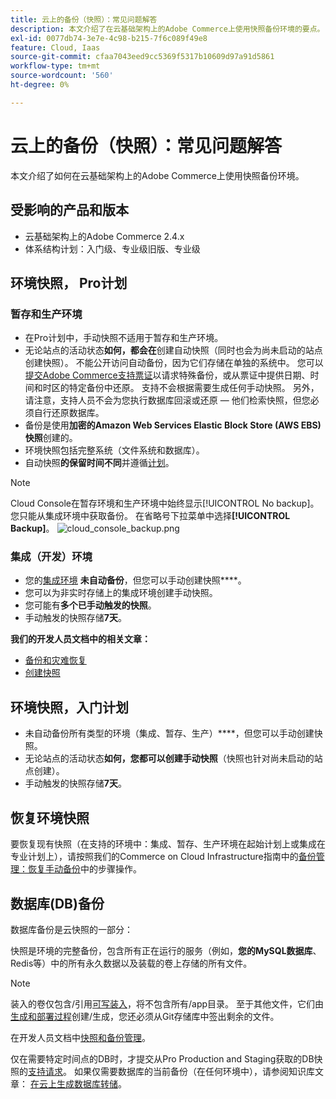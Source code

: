 ```yaml
---
title: 云上的备份（快照）：常见问题解答
description: 本文介绍了在云基础架构上的Adobe Commerce上使用快照备份环境的要点。
exl-id: 0077db74-3e7e-4c98-b215-7f6c089f49e8
feature: Cloud, Iaas
source-git-commit: cfaa7043eed9cc5369f5317b10609d97a91d5861
workflow-type: tm+mt
source-wordcount: '560'
ht-degree: 0%

---
```


# 云上的备份（快照）：常见问题解答

本文介绍了如何在云基础架构上的Adobe Commerce上使用快照备份环境。

## 受影响的产品和版本

* 云基础架构上的Adobe Commerce 2.4.x
* 体系结构计划：入门级、专业级旧版、专业级

## 环境快照， Pro计划

### 暂存和生产环境

* 在Pro计划中，手动快照不适用于暂存和生产环境。
* 无论站点的活动状态&#x200B;**如何，都会在**创建自动快照（同时也会为尚未启动的站点创建快照）。 不能公开访问自动备份，因为它们存储在单独的系统中。
您可以[提交Adobe Commerce支持票证](/docs/commerce-knowledge-base/kb/help-center-guide/magento-help-center-user-guide.html#submit-ticket)以请求特殊备份，或从票证中提供日期、时间和时区的特定备份中还原。 支持不会根据需要生成任何手动快照。
另外，请注意，支持人员不会为您执行数据库回滚或还原 — 他们检索快照，但您必须自行还原数据库。
* 备份是使用&#x200B;**加密的Amazon Web Services Elastic Block Store (AWS EBS)快照**&#x200B;创建的。
* 环境快照包括完整系统（文件系统和数据库）。
* 自动快照&#x200B;**的保留时间不同**&#x200B;并遵循[计划](/docs/commerce-cloud-service/user-guide/architecture/pro-architecture.html?lang=en#backup-and-disaster-recovery)。

>[!NOTE]
>Cloud Console在暂存环境和生产环境中始终显示[!UICONTROL No backup]。 您只能从集成环境中获取备份。 在省略号下拉菜单中选择&#x200B;**[!UICONTROL Backup]**。
>![cloud_console_backup.png](assets/cloud_console_backup.png)





### 集成（开发）环境

* 您的[集成环境](/help/announcements/adobe-commerce-announcements/integration-environment-enhancement-request-pro-and-starter.md) **未自动备份**，但您可以手动创建快照&#x200B;****。
* 您可以为非实时存储上的集成环境创建手动快照。
* 您可能有&#x200B;**多个已手动触发的快照**。
* 手动触发的快照存储&#x200B;**7天**。

**我们的开发人员文档中的相关文章：**

* [备份和灾难恢复](/docs/commerce-cloud-service/user-guide/architecture/pro-architecture.html#backup-and-disaster-recovery)
* [创建快照](/docs/commerce-cloud-service/user-guide/develop/storage/snapshots.html)

## 环境快照，入门计划

* 未自动备份所有类型的环境（集成、暂存、生产）****，但您可以手动创建快照。
* 无论站点的活动状态&#x200B;**如何，您都可以创建手动快照**（快照也针对尚未启动的站点创建）。
* 手动触发的快照存储&#x200B;**7天**。

## 恢复环境快照

要恢复现有快照（在支持的环境中：集成、暂存、生产环境在起始计划上或集成在专业计划上），请按照我们的Commerce on Cloud Infrastructure指南中的[备份管理：恢复手动备份](https://experienceleague.adobe.com/en/docs/commerce-cloud-service/user-guide/develop/storage/snapshots#restore-a-manual-backup)中的步骤操作。

## 数据库(DB)备份

数据库备份是云快照的一部分：

>>
快照是环境的完整备份，包含所有正在运行的服务（例如，**您的MySQL数据库**、Redis等）中的所有永久数据以及装载的卷上存储的所有文件。

>[!NOTE]
>
>装入的卷仅包含/引用[可写装入](/docs/commerce-cloud-service/user-guide/configure/app/properties/properties.html?lang=en#mounts)，将不包含所有/app目录。 至于其他文件，它们由[生成和部署过程](/docs/commerce-cloud-service/user-guide/architecture/pro-develop-deploy-workflow.html?lang=en#deployment-workflow)创建/生成，您还必须从Git存储库中签出剩余的文件。

在开发人员文档中[快照和备份管理](/docs/commerce-cloud-service/user-guide/develop/storage/snapshots.html)。

仅在需要特定时间点的DB时，才提交从Pro Production and Staging获取的DB快照的[支持请求](/docs/commerce-knowledge-base/kb/help-center-guide/magento-help-center-user-guide.html?lang=en#submit-ticket)。 如果仅需要数据库的当前备份（在任何环境中），请参阅知识库文章： [在云上生成数据库转储](/help/how-to/general/create-database-dump-on-cloud.md)。
